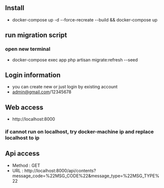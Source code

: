 ## Install

-   docker-compose up -d --force-recreate --build && docker-compose up

## run migration script

### open new terminal

-   docker-compose exec app php artisan migrate:refresh --seed

## Login information

-   you can create new or just login by existing account
-   admin@gmail.com/12345678

## Web access

-   http://localhost:8000

### if cannot run on localhost, try docker-machine ip and replace localhost to ip

## Api access

-   Method : GET
-   URL : http://localhost:8000/api/contents?message_code=%22MSG_CODE%22&message_type=%22MSG_TYPE%22
